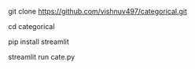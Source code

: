 git clone https://github.com/vishnuv497/categorical.git

cd categorical

pip install streamlit

streamlit run cate.py
